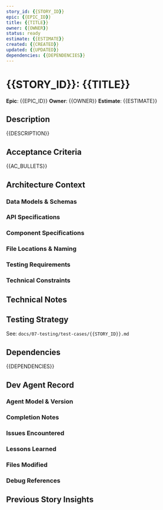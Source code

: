 ```yaml
---
story_id: {{STORY_ID}}
epic: {{EPIC_ID}}
title: {{TITLE}}
owner: {{OWNER}}
status: ready
estimate: {{ESTIMATE}}
created: {{CREATED}}
updated: {{UPDATED}}
dependencies: {{DEPENDENCIES}}
---
```


# {{STORY_ID}}: {{TITLE}}

**Epic**: {{EPIC_ID}}
**Owner**: {{OWNER}}
**Estimate**: {{ESTIMATE}}

## Description
{{DESCRIPTION}}

## Acceptance Criteria
{{AC_BULLETS}}

## Architecture Context
<!-- AUTO-FILLED by epic-planner: Extract ONLY relevant architecture sections from docs/04-architecture/ -->
<!-- Include file locations, data models, API endpoints, component specs, testing requirements -->
<!-- Every technical detail MUST cite its source: [Source: architecture/api.md#endpoints] -->

### Data Models & Schemas
<!-- Specific schemas, validation rules, relationships this story uses -->

### API Specifications
<!-- Endpoint details, request/response formats, auth requirements -->

### Component Specifications
<!-- UI component details, props, state management -->

### File Locations & Naming
<!-- Exact paths where new code should be created -->

### Testing Requirements
<!-- Specific test cases, frameworks, patterns from testing-strategy.md -->

### Technical Constraints
<!-- Version requirements, performance considerations, security rules -->

## Technical Notes
<!-- Implementation hints, edge cases, specific approaches to use -->

## Testing Strategy
See: `docs/07-testing/test-cases/{{STORY_ID}}.md`

## Dependencies
{{DEPENDENCIES}}

## Dev Agent Record
<!-- POPULATED BY DEVELOPMENT AGENT DURING IMPLEMENTATION -->

### Agent Model & Version
<!-- Which AI model was used (e.g., claude-opus, gpt-4o, etc.) -->

### Completion Notes
<!-- What was actually built vs. what was planned -->
<!-- Any deviations from acceptance criteria and why -->
<!-- Actual implementation time vs. estimate -->

### Issues Encountered
<!-- Challenges faced and how they were resolved -->
<!-- Bugs discovered and fixed -->
<!-- Architectural decisions made during implementation -->

### Lessons Learned
<!-- Key insights for next story in this epic -->
<!-- Patterns discovered that other stories should use -->
<!-- Technical debt discovered -->

### Files Modified
<!-- List all files created, modified, or deleted -->
<!-- Help future agents understand the scope -->

### Debug References
<!-- Links to debug logs, test runs, or decision traces -->

## Previous Story Insights
<!-- POPULATED FROM PREVIOUS STORY IN THIS EPIC -->
<!-- Key learnings from {{PREV_STORY_ID}} that apply here -->
<!-- Architectural patterns that worked/didn't work -->
